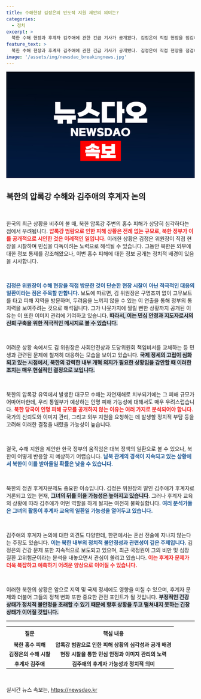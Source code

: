 ```yaml
---
title: 수해현장 김정은의 인도적 지원 제안의 의미는?
categories:
  - 정치
excerpt: >
  북한 수해 현장과 후계자 김주애에 관한 긴급 기사가 공개됐다. 김정은이 직접 현장을 점검하며 민심 달래기에 나선 가운데, 여론의 주목을 받고 있는 딸 김주애의 역할 논란도 불거졌다.
feature_text: >
  북한 수해 현장과 후계자 김주애에 관한 긴급 기사가 공개됐다. 김정은이 직접 현장을 점검하며 민심 달래기에 나선 가운데, 여론의 주목을 받고 있는 딸 김주애의 역할 논란도 불거졌다.
image: '/assets/img/newsdao_breakingnews.jpg'
---
```


<p><img src="/assets/img/newsdao_breakingnews.jpg" alt="koreaapp 속보" /></p>

<h2 data-ke-size="size26">북한의 압록강 수해와 김주애의 후계자 논의</h2>

<p data-ke-size="size16">&nbsp;</p>

<p>한국의 최근 상황을 비추어 볼 때, 북한 압록강 주변의 홍수 피해가 상당히 심각하다는 점에서 우려됩니다. <b><span style="color: #ee2323;">압록강 범람으로 인한 피해 상황은 전례 없는 규모로, 북한 정부가 이를 공개적으로 시인한 것은 이례적인 일입니다.</span></b> 이러한 상황은 김정은 위원장이 직접 현장을 시찰하며 민심을 다독이려는 노력으로 해석될 수 있습니다. 그동안 북한은 외부에 대한 정보 통제를 강조해왔으나, 이번 홍수 피해에 대한 정보 공개는 정치적 배경이 있음을 시사합니다. </p>

<p data-ke-size="size16">&nbsp;</p>

<p><b><span style="color: #1a5490;">김정은 위원장이 수해 현장을 직접 방문한 것이 단순한 현장 시찰이 아닌 적극적인 대응의 일환이라는 점은 주목할 만합니다.</span></b> 보도에 따르면, 김 위원장은 구명조끼 없이 고무보트를 타고 피해 지역을 방문하며, 두려움을 느끼지 않을 수 있는 이 연출을 통해 정부의 통치력을 보여주려는 것으로 해석됩니다. 그가 나뭇가지에 찔릴 뻔한 상황까지 공개된 이유는 이 또한 이미지 관리에 기여하고 있습니다. <b><span style="background-color: #21538527;">따라서, 이는 민심 안정과 지도자로서의 신뢰 구축을 위한 적극적인 메시지로 볼 수 있습니다.</span></b> </p>

<p data-ke-size="size16">&nbsp;</p>

<p>어려운 상황 속에서도 김 위원장은 사회안전상과 도당위원회 책임비서를 교체하는 등 민생과 관련된 문제에 철저히 대응하는 모습을 보이고 있습니다. <b><span style="background-color: #21538527;">국제 정세의 고립이 심화되고 있는 시점에서, 북한의 강력한 내부 개혁 의지가 필요한 상황임을 감안할 때 이러한 조치는 매우 현실적인 결정으로 보입니다.</span></b></p>

<p data-ke-size="size16">&nbsp;</p>

<p>북한의 압록강 유역에서 발생한 대규모 수해는 자연재해로 치부되기에는 그 피해 규모가 어마어마한데, 우리 통일부가 예상하는 인명 피해 가능성에 대해서도 매우 우려스럽습니다. <b><span style="color: #ee2323;">북한 당국이 인명 피해 규모를 공개하지 않는 이유는 여러 가지로 분석되어야 합니다.</span></b> 국가의 신뢰도와 이미지 관리, 그리고 외부 지원을 요청하는 데 발생할 정치적 부담 등을 고려해 이러한 결정을 내렸을 가능성이 높습니다. </p>

<p data-ke-size="size16">&nbsp;</p>

<p>결국, 수해 지원을 제안한 한국 정부의 움직임은 대북 정책의 일환으로 볼 수 있으나, 북한이 어떻게 반응할 지 예상하기 어렵습니다. <b><span style="color: #1a5490;">남북 관계의 경색이 지속되고 있는 상황에서 북한이 이를 받아들일 확률은 낮을 수 있습니다.</span></b></p>

<p data-ke-size="size16">&nbsp;</p>

<p>북한의 정권 후계자문제도 중요한 이슈입니다. 김정은 위원장의 딸인 김주애가 후계자로 거론되고 있는 현재, <b><span style="background-color: #21538527;">그녀의 뒤를 이을 가능성은 높아지고 있습니다</span></b>. 그러나 후계자 교육의 상황에 따라 김주애가 어떤 역할을 하게 될지는 여전히 불확실합니다. <b><span style="color: #1a5490;">여러 분석가들은 그녀의 활동이 후계자 교육의 일환일 가능성을 열어두고 있습니다.</span></b></p>

<p data-ke-size="size16">&nbsp;</p>

<p>김주애의 후계자 논의에 대한 의견도 다양한데, 한편에서는 혼선 전술에 지나지 않는다는 주장도 있습니다. <b><span style="color: #1a5490;">이는 북한 내부의 정치적 불안정성과 관련성이 깊은 주제입니다.</span></b> 김정은의 건강 문제 또한 지속적으로 보도되고 있으며, 최근 국정원이 그의 비만 및 심장 질환 고위험군이라는 분석을 내놓으면서 관심이 쏠리고 있습니다. <b><span style="color: #ee2323;">이는 후계자 문제가 더욱 복잡하고 예측하기 어려운 양상으로 이어질 수 있습니다.</span></b></p>

<p data-ke-size="size16">&nbsp;</p>

<p>이러한 북한의 상황은 앞으로 지역 및 국제 정세에도 영향을 미칠 수 있으며, 후계자 문제와 더불어 그들의 정책 변화 또한 중요한 관전 포인트가 될 것입니다. <b><span style="background-color: #21538527;">부정적인 건강 상태가 정치적 불안정을 초래할 수 있기 때문에 향후 상황을 두고 떨쳐내지 못하는 긴장 상태가 이어질 것입니다.</span></b> </p>

<hr/>

<table style="width: 100%; text-align: center;">
  <tr>
    <td style="text-align: center; height: 30px;"><b>질문</b></td>
    <td style="text-align: center; height: 30px;"><b>핵심 내용</b></td>
  </tr>
  <tr>
    <td style="text-align: center; height: 17px;"><b>북한 홍수 피해</b></td>
    <td style="text-align: center; height: 17px;"><b>압록강 범람으로 인한 피해 상황의 심각성과 공개 배경</b></td>
  </tr>
  <tr>
    <td style="text-align: center; height: 17px;"><b>김정은의 수해 시찰</b></td>
    <td style="text-align: center; height: 17px;"><b>현장 시찰을 통한 민심 안정과 이미지 관리의 노력</b></td>
  </tr>
  <tr>
    <td style="text-align: center; height: 17px;"><b>후계자 김주애</b></td>
    <td style="text-align: center; height: 17px;"><b>김주애의 후계자 가능성과 정치적 의미</b></td>
  </tr>
</table>

<p data-ke-size="size16">&nbsp;</p>
실시간 뉴스 속보는, <a href="https://newsdao.kr" rel="dofollow">https://newsdao.kr</a>


